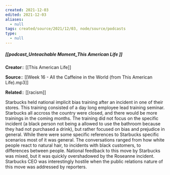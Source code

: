 ```yaml
---
created: 2021-12-03 
edited: 2021-12-03
aliases:
  - null
tags: created/source/2021/12/03, node/source/podcasts
type:
  - null 
---
```

##### [[podcast_Unteachable Moment_This American Life ]]

**Creator**:: [[This American Life]]
 
**Source**:: [[Week 16 - All the Caffeine in the World (from This American Life).mp3]]

**Related**:: [[racism]]

Starbucks held national implicit bias training after an incident in one of their stores. This training consisted of a day long employee lead training seminar. Starbucks all accross the country were closed, and there would be more trainings in the coming months. The training did not focus on the specific incident (a black person not being a allowed to use the bathroom because they had not purchased a drink), but rather focused on bias and prejudice in general. While there were some specific references to Starbucks specific scenarios most of it was general. The conversations ranged from how white people react to natural hair, to incidents with black customers, to differences between people. National feedback to this move by Starbucks was mixed, but it was quickly overshadowed by the Roseanne incident. Starbucks CEO was interestingly hostile when the public relations nature of this move was addressed by reporters. 

